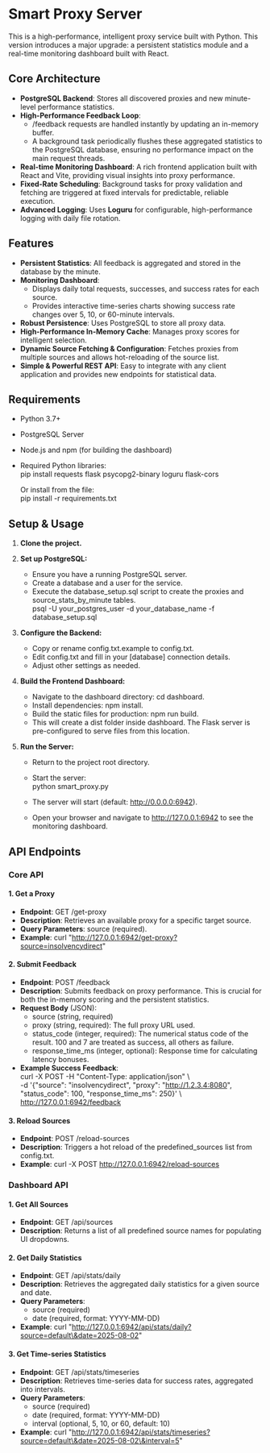 # **Smart Proxy Server**

This is a high-performance, intelligent proxy service built with Python. This version introduces a major upgrade: a persistent statistics module and a real-time monitoring dashboard built with React.

## **Core Architecture**

* **PostgreSQL Backend**: Stores all discovered proxies and new minute-level performance statistics.  
* **High-Performance Feedback Loop**:  
  * /feedback requests are handled instantly by updating an in-memory buffer.  
  * A background task periodically flushes these aggregated statistics to the PostgreSQL database, ensuring no performance impact on the main request threads.  
* **Real-time Monitoring Dashboard**: A rich frontend application built with React and Vite, providing visual insights into proxy performance.  
* **Fixed-Rate Scheduling**: Background tasks for proxy validation and fetching are triggered at fixed intervals for predictable, reliable execution.  
* **Advanced Logging**: Uses **Loguru** for configurable, high-performance logging with daily file rotation.

## **Features**

* **Persistent Statistics**: All feedback is aggregated and stored in the database by the minute.  
* **Monitoring Dashboard**:  
  * Displays daily total requests, successes, and success rates for each source.  
  * Provides interactive time-series charts showing success rate changes over 5, 10, or 60-minute intervals.  
* **Robust Persistence**: Uses PostgreSQL to store all proxy data.  
* **High-Performance In-Memory Cache**: Manages proxy scores for intelligent selection.  
* **Dynamic Source Fetching & Configuration**: Fetches proxies from multiple sources and allows hot-reloading of the source list.  
* **Simple & Powerful REST API**: Easy to integrate with any client application and provides new endpoints for statistical data.

## **Requirements**

* Python 3.7+  
* PostgreSQL Server  
* Node.js and npm (for building the dashboard)  
* Required Python libraries:  
  pip install requests flask psycopg2-binary loguru flask-cors

  Or install from the file:  
  pip install \-r requirements.txt

## **Setup & Usage**

1. **Clone the project.**  
2. **Set up PostgreSQL:**  
   * Ensure you have a running PostgreSQL server.  
   * Create a database and a user for the service.  
   * Execute the database\_setup.sql script to create the proxies and source\_stats\_by\_minute tables.  
     psql \-U your\_postgres\_user \-d your\_database\_name \-f database\_setup.sql

3. **Configure the Backend:**  
   * Copy or rename config.txt.example to config.txt.  
   * Edit config.txt and fill in your \[database\] connection details.  
   * Adjust other settings as needed.  
4. **Build the Frontend Dashboard:**  
   * Navigate to the dashboard directory: cd dashboard.  
   * Install dependencies: npm install.  
   * Build the static files for production: npm run build.  
   * This will create a dist folder inside dashboard. The Flask server is pre-configured to serve files from this location.  
5. **Run the Server:**  
   * Return to the project root directory.  
   * Start the server:  
     python smart\_proxy.py

   * The server will start (default: http://0.0.0.0:6942).  
   * Open your browser and navigate to http://127.0.0.1:6942 to see the monitoring dashboard.

## **API Endpoints**

### **Core API**

#### **1\. Get a Proxy**

* **Endpoint**: GET /get-proxy  
* **Description**: Retrieves an available proxy for a specific target source.  
* **Query Parameters**: source (required).  
* **Example**: curl "http://127.0.0.1:6942/get-proxy?source=insolvencydirect"

#### **2\. Submit Feedback**

* **Endpoint**: POST /feedback  
* **Description**: Submits feedback on proxy performance. This is crucial for both the in-memory scoring and the persistent statistics.  
* **Request Body** (JSON):  
  * source (string, required)  
  * proxy (string, required): The full proxy URL used.  
  * status\_code (integer, required): The numerical status code of the result. 100 and 7 are treated as success, all others as failure.  
  * response\_time\_ms (integer, optional): Response time for calculating latency bonuses.  
* **Example Success Feedback**:  
  curl \-X POST \-H "Content-Type: application/json" \\  
       \-d '{"source": "insolvencydirect", "proxy": "http://1.2.3.4:8080", "status\_code": 100, "response\_time\_ms": 250}' \\  
       http://127.0.0.1:6942/feedback

#### **3\. Reload Sources**

* **Endpoint**: POST /reload-sources  
* **Description**: Triggers a hot reload of the predefined\_sources list from config.txt.  
* **Example**: curl \-X POST http://127.0.0.1:6942/reload-sources

### **Dashboard API**

#### **1\. Get All Sources**

* **Endpoint**: GET /api/sources  
* **Description**: Returns a list of all predefined source names for populating UI dropdowns.

#### **2\. Get Daily Statistics**

* **Endpoint**: GET /api/stats/daily  
* **Description**: Retrieves the aggregated daily statistics for a given source and date.  
* **Query Parameters**:  
  * source (required)  
  * date (required, format: YYYY-MM-DD)  
* **Example**: curl "http://127.0.0.1:6942/api/stats/daily?source=default\&date=2025-08-02"

#### **3\. Get Time-series Statistics**

* **Endpoint**: GET /api/stats/timeseries  
* **Description**: Retrieves time-series data for success rates, aggregated into intervals.  
* **Query Parameters**:  
  * source (required)  
  * date (required, format: YYYY-MM-DD)  
  * interval (optional, 5, 10, or 60, default: 10\)  
* **Example**: curl "http://127.0.0.1:6942/api/stats/timeseries?source=default\&date=2025-08-02\&interval=5"
